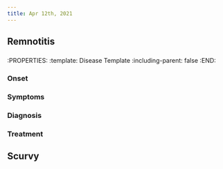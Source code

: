 ```yaml
---
title: Apr 12th, 2021
---
```


## Remnotitis
### 
:PROPERTIES:
:template: Disease Template
:including-parent: false
:END:
### Onset
### Symptoms
### Diagnosis
### Treatment
## Scurvy
